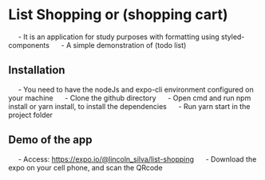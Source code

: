 # List Shopping or (shopping cart)
     - It is an application for study purposes with formatting using styled-components
     - A simple demonstration of (todo list)

## Installation
     - You need to have the nodeJs and expo-cli environment configured on your machine
     - Clone the github directory
     - Open cmd and run npm install or yarn install, to install the dependencies
     - Run yarn start in the project folder

## Demo of the app
     - Access: https://expo.io/@lincoln_silva/list-shopping
     - Download the expo on your cell phone, and scan the QRcode